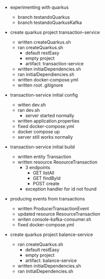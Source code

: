 - experimenting with quarkus
    - branch testandoQuarkus
    - branch testandoQuarkusKafka


- create quarkus project transaction-service
    - written createQuarkus.sh
    - ran createQuarkus.sh
        - default restEasy
        - empty project
        - artifact: transaction-service
    - written initialDependencies.sh
    - ran initialDependiencies.sh
    - written docker-compose.yml
    - written root .gitignore

- transaction-service initial config
    - witten dev.sh
    - ran dev.sh
        - server started normally
    - written application.properties
    - fixed docker-compose.yml
    - docker compose up
    - server still works normally

- transaction-service initial build
    - written entity Transaction
    - written resource ResourceTransaction
        - 3 endpoints
            - GET listAll
            - GET findById
            - POST create
        - exception handler for id not found

- producing events from transactions
    - written ProducerTransactionEvent
    - updated resource ResourceTransaction
    - writen console-kafka-consumer.sh
    - fixed docker-compose.yml

- create quarkus project balance-service
    - ran createQuarkus.sh
        - default restEasy
        - empty project
        - artifact: balance-service
    - written initialDependencies.sh
    - ran initialDependencies.sh
    


    
